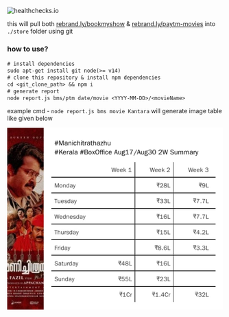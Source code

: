 ![healthchecks.io](https://healthchecks.io/badge/5db5179f-a059-425b-86f2-8fb9c6/rxjUdNU6.svg)

this will pull both [rebrand.ly/bookmyshow](http://rebrand.ly/bookmyshow) & [rebrand.ly/paytm-movies](http://rebrand.ly/paytm-movies) into `./store` folder using git

### how to use?

```
# install dependencies
sudo apt-get install git node(>= v14)
# clone this repository & install npm dependencies
cd <git_clone_path> && npm i
# generate report
node report.js bms/ptm date/movie <YYYY-MM-DD>/<movieName>
```

example cmd - `node report.js bms movie Kantara` will generate image table like given below

<img src="./store/weekly.individual.jpg" />
